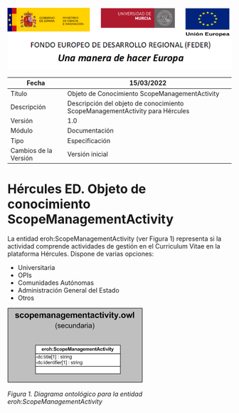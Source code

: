 ![](../../Docs/media/CabeceraDocumentosMD.png)

| Fecha         | 15/03/2022                                                   |
| ------------- | ------------------------------------------------------------ |
|Título|Objeto de Conocimiento ScopeManagementActivity| 
|Descripción|Descripción del objeto de conocimiento ScopeManagementActivity para Hércules|
|Versión|1.0|
|Módulo|Documentación|
|Tipo|Especificación|
|Cambios de la Versión|Versión inicial|

# Hércules ED. Objeto de conocimiento ScopeManagementActivity

La entidad eroh:ScopeManagementActivity (ver Figura 1) representa si la actividad comprende actividades de gestión en el Curriculum Vitae en la plataforma Hércules. Dispone de varias opciones:
- Universitaria
- OPIs
- Comunidades Autónomas
- Administración General del Estado
- Otros

![](../../Docs/media/ObjetosDeConocimiento/ScopeManagementActivity.png)

*Figura 1. Diagrama ontológico para la entidad eroh:ScopeManagementActivity*
